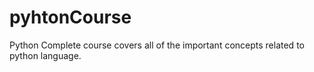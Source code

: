 # pyhtonCourse
Python Complete course covers all of the important concepts related to python language. 
